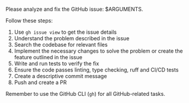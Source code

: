 Please analyze and fix the GitHub issue: $ARGUMENTS.

Follow these steps:

1. Use `gh issue view` to get the issue details
2. Understand the problem described in the issue
3. Search the codebase for relevant files
4. Implement the necessary changes to solve the problem or create the feature outlined in the issue
5. Write and run tests to verify the fix
6. Ensure the code passes linting, type checking, ruff and CI/CD tests
7. Create a descriptive commit message
8. Push and create a PR

Remember to use the GitHub CLI (`gh`) for all GitHub-related tasks.